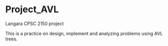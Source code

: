# Project_AVL
Langara CPSC 2150 project

This is a practice on design, implement and analyzing problems using AVL trees.
